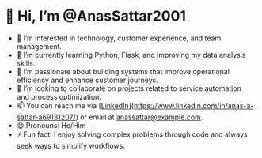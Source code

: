 # 👋 Hi, I’m @AnasSattar2001

- 👀 I’m interested in technology, customer experience, and team management.
- 🌱 I’m currently learning Python, Flask, and improving my data analysis skills.
- 💼 I’m passionate about building systems that improve operational efficiency and enhance customer journeys.
- 💞️ I’m looking to collaborate on projects related to service automation and process optimization.
- 📫 You can reach me via [[LinkedIn](your-linkedin-url)](https://www.linkedin.com/in/anas-a-sattar-a69131207/) or email at anassattar@example.com.
- 😄 Pronouns: He/Him
- ⚡ Fun fact: I enjoy solving complex problems through code and always seek ways to simplify workflows.
